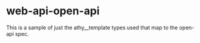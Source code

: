 # web-api-open-api

This is a sample of just the athy__template types used that map to the open-api spec.
